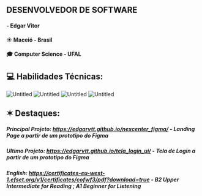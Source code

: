 ## DESENVOLVEDOR DE SOFTWARE 

#### - Edgar Vitor

#### ☀ Maceió - Brasil

#### 🎓 Computer Science - UFAL 

## 💻 Habilidades Técnicas:

![Untitled](https://github.com/edgarvtt/edgarvtt/assets/82189299/876495f4-5bd0-4aa5-891a-b3a9c3588040)
![Untitled](https://github.com/edgarvtt/edgarvtt/assets/82189299/0c9b992a-a759-46c1-885b-8783f9adbdf2)
![Untitled](https://github.com/edgarvtt/edgarvtt/assets/82189299/d1e7fe2c-ee63-4e18-a12a-a3c11579d754) 
![Untitled](https://github.com/edgarvtt/edgarvtt/assets/82189299/8cf1c3f8-5525-4e78-b3b0-2ce30ec37387)


## ✶ Destaques:

##### Principal Projeto: https://edgarvtt.github.io/nexcenter_figma/ - Landing Page a partir de um prototipo do Figma <br>
##### Ultimo Projeto: https://edgarvtt.github.io/tela_login_ui/ - Tela de Login a partir de um prototipo do Figma
##### English: https://certificates-eu-west-1.efset.org/v1/certificates/cofwf3/pdf?download=true -  B2 Upper Intermediate for Reading ; A1 Beginner for Listening 




